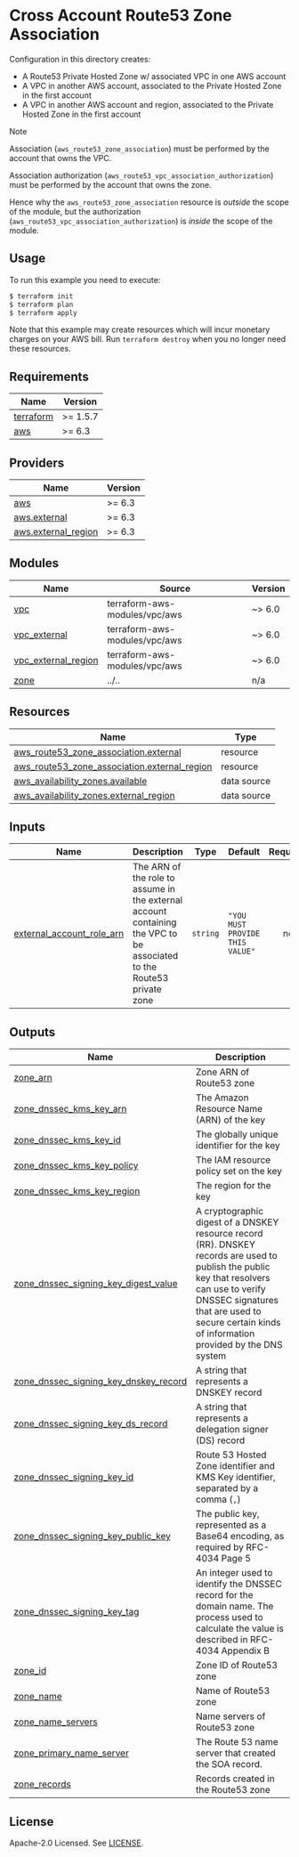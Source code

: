 # Cross Account Route53 Zone Association

Configuration in this directory creates:

- A Route53 Private Hosted Zone w/ associated VPC in one AWS account
- A VPC in another AWS account, associated to the Private Hosted Zone in the first account
- A VPC in another AWS account and region, associated to the Private Hosted Zone in the first account

> [!NOTE]
> Association (`aws_route53_zone_association`) must be performed by the account that owns the VPC.
>
> Association authorization (`aws_route53_vpc_association_authorization`) must be performed by the account that owns the zone.
>
> Hence why the `aws_route53_zone_association` resource is *outside* the scope of the module, but the authorization (`aws_route53_vpc_association_authorization`) is *inside* the scope of the module.

## Usage

To run this example you need to execute:

```bash
$ terraform init
$ terraform plan
$ terraform apply
```

Note that this example may create resources which will incur monetary charges on your AWS bill. Run `terraform destroy` when you no longer need these resources.

<!-- BEGIN_TF_DOCS -->
## Requirements

| Name | Version |
|------|---------|
| <a name="requirement_terraform"></a> [terraform](#requirement\_terraform) | >= 1.5.7 |
| <a name="requirement_aws"></a> [aws](#requirement\_aws) | >= 6.3 |

## Providers

| Name | Version |
|------|---------|
| <a name="provider_aws"></a> [aws](#provider\_aws) | >= 6.3 |
| <a name="provider_aws.external"></a> [aws.external](#provider\_aws.external) | >= 6.3 |
| <a name="provider_aws.external_region"></a> [aws.external\_region](#provider\_aws.external\_region) | >= 6.3 |

## Modules

| Name | Source | Version |
|------|--------|---------|
| <a name="module_vpc"></a> [vpc](#module\_vpc) | terraform-aws-modules/vpc/aws | ~> 6.0 |
| <a name="module_vpc_external"></a> [vpc\_external](#module\_vpc\_external) | terraform-aws-modules/vpc/aws | ~> 6.0 |
| <a name="module_vpc_external_region"></a> [vpc\_external\_region](#module\_vpc\_external\_region) | terraform-aws-modules/vpc/aws | ~> 6.0 |
| <a name="module_zone"></a> [zone](#module\_zone) | ../.. | n/a |

## Resources

| Name | Type |
|------|------|
| [aws_route53_zone_association.external](https://registry.terraform.io/providers/hashicorp/aws/latest/docs/resources/route53_zone_association) | resource |
| [aws_route53_zone_association.external_region](https://registry.terraform.io/providers/hashicorp/aws/latest/docs/resources/route53_zone_association) | resource |
| [aws_availability_zones.available](https://registry.terraform.io/providers/hashicorp/aws/latest/docs/data-sources/availability_zones) | data source |
| [aws_availability_zones.external_region](https://registry.terraform.io/providers/hashicorp/aws/latest/docs/data-sources/availability_zones) | data source |

## Inputs

| Name | Description | Type | Default | Required |
|------|-------------|------|---------|:--------:|
| <a name="input_external_account_role_arn"></a> [external\_account\_role\_arn](#input\_external\_account\_role\_arn) | The ARN of the role to assume in the external account containing the VPC to be associated to the Route53 private zone | `string` | `"YOU MUST PROVIDE THIS VALUE"` | no |

## Outputs

| Name | Description |
|------|-------------|
| <a name="output_zone_arn"></a> [zone\_arn](#output\_zone\_arn) | Zone ARN of Route53 zone |
| <a name="output_zone_dnssec_kms_key_arn"></a> [zone\_dnssec\_kms\_key\_arn](#output\_zone\_dnssec\_kms\_key\_arn) | The Amazon Resource Name (ARN) of the key |
| <a name="output_zone_dnssec_kms_key_id"></a> [zone\_dnssec\_kms\_key\_id](#output\_zone\_dnssec\_kms\_key\_id) | The globally unique identifier for the key |
| <a name="output_zone_dnssec_kms_key_policy"></a> [zone\_dnssec\_kms\_key\_policy](#output\_zone\_dnssec\_kms\_key\_policy) | The IAM resource policy set on the key |
| <a name="output_zone_dnssec_kms_key_region"></a> [zone\_dnssec\_kms\_key\_region](#output\_zone\_dnssec\_kms\_key\_region) | The region for the key |
| <a name="output_zone_dnssec_signing_key_digest_value"></a> [zone\_dnssec\_signing\_key\_digest\_value](#output\_zone\_dnssec\_signing\_key\_digest\_value) | A cryptographic digest of a DNSKEY resource record (RR). DNSKEY records are used to publish the public key that resolvers can use to verify DNSSEC signatures that are used to secure certain kinds of information provided by the DNS system |
| <a name="output_zone_dnssec_signing_key_dnskey_record"></a> [zone\_dnssec\_signing\_key\_dnskey\_record](#output\_zone\_dnssec\_signing\_key\_dnskey\_record) | A string that represents a DNSKEY record |
| <a name="output_zone_dnssec_signing_key_ds_record"></a> [zone\_dnssec\_signing\_key\_ds\_record](#output\_zone\_dnssec\_signing\_key\_ds\_record) | A string that represents a delegation signer (DS) record |
| <a name="output_zone_dnssec_signing_key_id"></a> [zone\_dnssec\_signing\_key\_id](#output\_zone\_dnssec\_signing\_key\_id) | Route 53 Hosted Zone identifier and KMS Key identifier, separated by a comma (`,`) |
| <a name="output_zone_dnssec_signing_key_public_key"></a> [zone\_dnssec\_signing\_key\_public\_key](#output\_zone\_dnssec\_signing\_key\_public\_key) | The public key, represented as a Base64 encoding, as required by RFC-4034 Page 5 |
| <a name="output_zone_dnssec_signing_key_tag"></a> [zone\_dnssec\_signing\_key\_tag](#output\_zone\_dnssec\_signing\_key\_tag) | An integer used to identify the DNSSEC record for the domain name. The process used to calculate the value is described in RFC-4034 Appendix B |
| <a name="output_zone_id"></a> [zone\_id](#output\_zone\_id) | Zone ID of Route53 zone |
| <a name="output_zone_name"></a> [zone\_name](#output\_zone\_name) | Name of Route53 zone |
| <a name="output_zone_name_servers"></a> [zone\_name\_servers](#output\_zone\_name\_servers) | Name servers of Route53 zone |
| <a name="output_zone_primary_name_server"></a> [zone\_primary\_name\_server](#output\_zone\_primary\_name\_server) | The Route 53 name server that created the SOA record. |
| <a name="output_zone_records"></a> [zone\_records](#output\_zone\_records) | Records created in the Route53 zone |
<!-- END_TF_DOCS -->

## License

Apache-2.0 Licensed. See [LICENSE](https://github.com/terraform-aws-modules/terraform-aws-ecs/blob/master/LICENSE).

